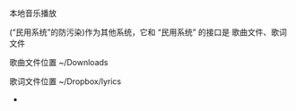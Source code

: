 
本地音乐播放

(“民用系统”的防污染)作为其他系统，它和 “民用系统” 的接口是 歌曲文件、歌词文件

歌曲文件位置 ~/Downloads

歌词文件位置 ~/Dropbox/lyrics

-

